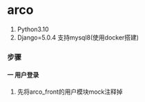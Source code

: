 # arco

1. Python3.10
2. Django=5.0.4 支持mysql8(使用docker搭建)

### 步骤



#### 一 用户登录

1. 先将arco_front的用户模块mock注释掉